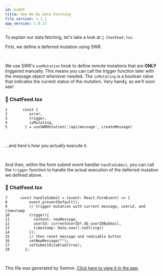 ```yaml
---
id: bs8df
title: How We Do Data Fetching
file_version: 1.1.1
app_version: 1.0.17
---
```


To explain our data fetching, let's take a look at `📄 ChatFeed.tsx`.

First, we define a deferred mutation using SWR.

<br/>

We use SWR's `useMutation` hook to define remote mutations that are **ONLY** triggered manually. This means you can call the trigger function later with the message object whenever needed. The `isMutating` is a boolean value that indicates the current status of the mutation. Very handy, as we'll soon see!
<!-- NOTE-swimm-snippet: the lines below link your snippet to Swimm -->
### 📄 ChatFeed.tsx
```tsx
1       const {
2          error,
3          trigger,
4          isMutating,
5        } = useSWRMutation('/api/message', createMessage)
```

<br/>

...and here's how you actually execute it.

<br/>

And then, within the form submit event handler `handleSubmit`, you can call the `trigger` function to handle the actual execution of the deferred mutation we defined above.
<!-- NOTE-swimm-snippet: the lines below link your snippet to Swimm -->
### 📄 ChatFeed.tsx
```tsx
7      const handleSubmit = (event: React.FormEvent) => {
8          event.preventDefault();
9          // trigger mutation with current message, userid, and timestamp
10         trigger({
11           content: newMessage,
12           userId: currentUserID?.db_userIDByEmail,
13           timestamp: Date.now().toString()
14         });
15         // then reset message and redisable button
16         setNewMessage("");
17         setSubmitDisabled(true);
18       };
```

<br/>

This file was generated by Swimm. [Click here to view it in the app](https://app.swimm.io/repos/Z2l0aHViJTNBJTNBc3dpbW0tdGVzdCUzQSUzQWZvdXJ0aGxlZ2FjeQ==/docs/bs8df).
